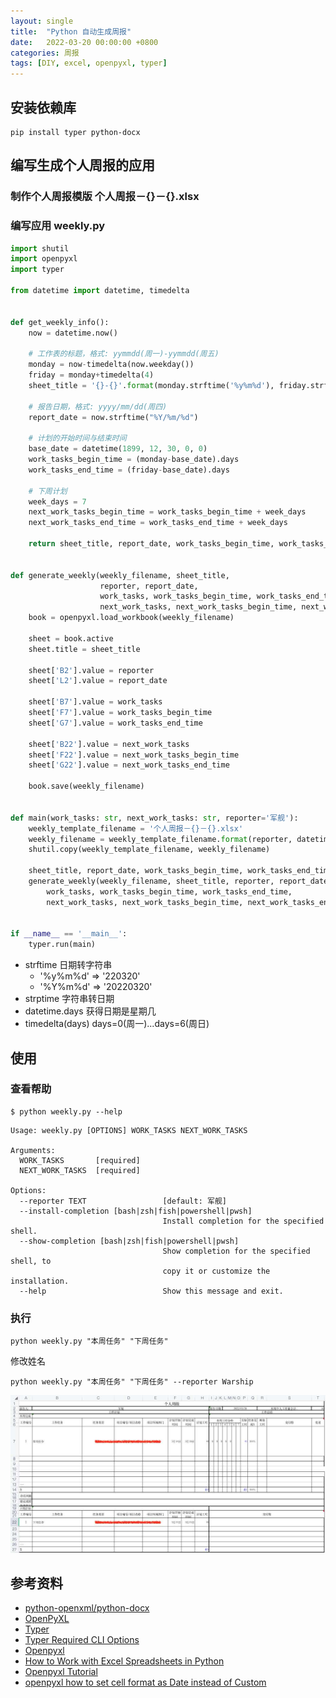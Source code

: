 ```yaml
---
layout: single
title:  "Python 自动生成周报"
date:   2022-03-20 00:00:00 +0800
categories: 周报
tags: [DIY, excel, openpyxl, typer]
---
```


## 安装依赖库
```shell
pip install typer python-docx
```

## 编写生成个人周报的应用
### 制作个人周报模版 个人周报－{}－{}.xlsx
### 编写应用 weekly.py
```py
import shutil
import openpyxl
import typer

from datetime import datetime, timedelta


def get_weekly_info():
    now = datetime.now()

    # 工作表的标题，格式: yymmdd(周一)-yymmdd(周五)
    monday = now-timedelta(now.weekday())
    friday = monday+timedelta(4)
    sheet_title = '{}-{}'.format(monday.strftime('%y%m%d'), friday.strftime('%y%m%d'))
    
    # 报告日期，格式: yyyy/mm/dd(周四)
    report_date = now.strftime("%Y/%m/%d")
    
    # 计划的开始时间与结束时间
    base_date = datetime(1899, 12, 30, 0, 0)
    work_tasks_begin_time = (monday-base_date).days
    work_tasks_end_time = (friday-base_date).days
    
    # 下周计划
    week_days = 7
    next_work_tasks_begin_time = work_tasks_begin_time + week_days
    next_work_tasks_end_time = work_tasks_end_time + week_days
    
    return sheet_title, report_date, work_tasks_begin_time, work_tasks_end_time, next_work_tasks_begin_time, next_work_tasks_end_time


def generate_weekly(weekly_filename, sheet_title, 
                    reporter, report_date, 
                    work_tasks, work_tasks_begin_time, work_tasks_end_time, 
                    next_work_tasks, next_work_tasks_begin_time, next_work_tasks_end_time):
    book = openpyxl.load_workbook(weekly_filename)
    
    sheet = book.active
    sheet.title = sheet_title
    
    sheet['B2'].value = reporter
    sheet['L2'].value = report_date
    
    sheet['B7'].value = work_tasks
    sheet['F7'].value = work_tasks_begin_time
    sheet['G7'].value = work_tasks_end_time
    
    sheet['B22'].value = next_work_tasks
    sheet['F22'].value = next_work_tasks_begin_time
    sheet['G22'].value = next_work_tasks_end_time
    
    book.save(weekly_filename)


def main(work_tasks: str, next_work_tasks: str, reporter='军舰'):
    weekly_template_filename = '个人周报－{}－{}.xlsx'
    weekly_filename = weekly_template_filename.format(reporter, datetime.now().strftime("%Y%m%d"))
    shutil.copy(weekly_template_filename, weekly_filename)

    sheet_title, report_date, work_tasks_begin_time, work_tasks_end_time, next_work_tasks_begin_time, next_work_tasks_end_time = get_weekly_info()
    generate_weekly(weekly_filename, sheet_title, reporter, report_date, 
        work_tasks, work_tasks_begin_time, work_tasks_end_time, 
        next_work_tasks, next_work_tasks_begin_time, next_work_tasks_end_time)


if __name__ == '__main__':
    typer.run(main)
```

* strftime 日期转字符串
    * '%y%m%d' => '220320'
    * '%Y%m%d' => '20220320'
* strptime 字符串转日期
* datetime.days 获得日期是星期几
* timedelta(days) days=0(周一)...days=6(周日)

## 使用
### 查看帮助
```shell
$ python weekly.py --help
```
```
Usage: weekly.py [OPTIONS] WORK_TASKS NEXT_WORK_TASKS

Arguments:
  WORK_TASKS       [required]
  NEXT_WORK_TASKS  [required]

Options:
  --reporter TEXT                 [default: 军舰]
  --install-completion [bash|zsh|fish|powershell|pwsh]
                                  Install completion for the specified shell.
  --show-completion [bash|zsh|fish|powershell|pwsh]
                                  Show completion for the specified shell, to
                                  copy it or customize the installation.
  --help                          Show this message and exit.
```

### 执行
```shell
python weekly.py "本周任务" "下周任务"
```

修改姓名
```shell
python weekly.py "本周任务" "下周任务" --reporter Warship
```

![](/images/2022/weekly.jpg)

## 参考资料
* [python-openxml/python-docx](https://github.com/python-openxml/python-docx)
* [OpenPyXL](https://openpyxl.readthedocs.io/en/stable/)
* [Typer](https://typer.tiangolo.com)
* [Typer Required CLI Options](https://typer.tiangolo.com/tutorial/options/required/)
* [Openpyxl](https://zetcode.com/python/openpyxl/)
* [How to Work with Excel Spreadsheets in Python](https://pythonexcel.com)
* [Openpyxl Tutorial](https://www.pythonexcel.com/openpyxl.php)
* [openpyxl how to set cell format as Date instead of Custom](https://stackoverflow.com/questions/61948513/openpyxl-how-to-set-cell-format-as-date-instead-of-custom)
